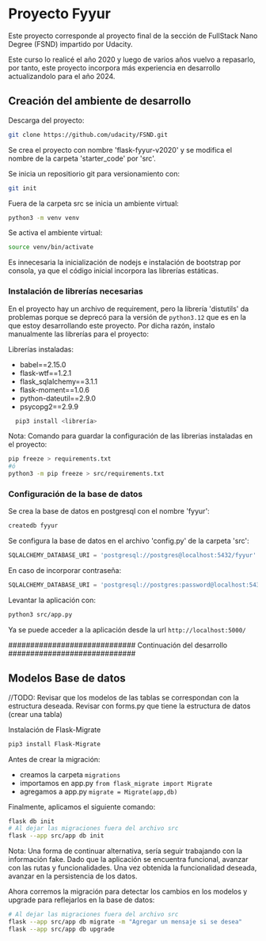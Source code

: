 # Proyecto Fyyur

Este proyecto corresponde al proyecto final de la sección  de FullStack Nano Degree (FSND) impartido por Udacity.

Este curso lo realicé el año 2020 y luego de varios años vuelvo a repasarlo, por tanto, este proyecto incorpora más experiencia en desarrollo actualizandolo para el año 2024.


## Creación del ambiente de desarrollo

Descarga del proyecto:

```bash
git clone https://github.com/udacity/FSND.git
```

Se crea el proyecto con nombre 'flask-fyyur-v2020' y se modifica el nombre de la carpeta 'starter_code' por 'src'.

Se inicia un repositiorio git para versionamiento con:
  
  ```bash
  git init
  ```

Fuera de la carpeta src se inicia un ambiente virtual:
  
  ```bash
  python3 -m venv venv
  ```

Se activa el ambiente virtual:
  
  ```bash
  source venv/bin/activate
  ```

Es innecesaria la inicialización de nodejs e instalación de bootstrap por consola, ya que el código inicial incorpora las librerías estáticas.


### Instalación de librerías necesarias

En el proyecto hay un archivo de requirement, pero la librería 'distutils' da problemas porque se deprecó para la versión de `python3.12` que es en la que estoy desarrollando este proyecto. Por dicha razón, instalo manualmente las librerías para el proyecto:

Librerías instaladas:

- babel==2.15.0
- flask-wtf==1.2.1
- flask_sqlalchemy==3.1.1
- flask-moment==1.0.6
- python-dateutil==2.9.0
- psycopg2==2.9.9

```bash
  pip3 install <librería>
```

Nota:
Comando para guardar la configuración de las librerias instaladas en el proyecto:

  ```bash
  pip freeze > requirements.txt
  #ó
  python3 -m pip freeze > src/requirements.txt
  ```

### Configuración de la base de datos

Se crea la base de datos en postgresql con el nombre 'fyyur':

```bash
createdb fyyur
```

Se configura la base de datos en el archivo 'config.py' de la carpeta 'src':

```python
SQLALCHEMY_DATABASE_URI = 'postgresql://postgres@localhost:5432/fyyur'
```
En caso de incorporar contraseña:

```python
SQLALCHEMY_DATABASE_URI = 'postgresql://postgres:password@localhost:5432/fyyur'
```

Levantar la aplicación con:

```bash
python3 src/app.py
```

Ya se puede acceder a la aplicación desde la url `http://localhost:5000/`

#############################
Continuación del desarrollo
#############################

## Modelos Base de datos
//TODO:
Revisar que los modelos de las tablas se correspondan con la estructura deseada.
Revisar con forms.py que tiene la estructura de datos (crear una tabla)


Instalación de Flask-Migrate

```bash
pip3 install Flask-Migrate
```

Antes de crear la migración:

- creamos la carpeta `migrations`
- importamos en app.py `from flask_migrate import Migrate`
- agregamos a app.py `migrate = Migrate(app,db)`

Finalmente, aplicamos el siguiente comando:

  ```bash
  flask db init
  # Al dejar las migraciones fuera del archivo src
  flask --app src/app db init
  ```

Nota:
Una forma de continuar alternativa, sería seguir trabajando con la información fake.
Dado que la aplicación se encuentra funcional, avanzar con las rutas y funcionalidades. Una vez obtenida la funcionalidad deseada, avanzar en la persistencia de los datos.

Ahora corremos la migración para detectar los cambios en los modelos y upgrade para reflejarlos en la base de datos:

  ```bash
  # Al dejar las migraciones fuera del archivo src
  flask --app src/app db migrate -m "Agregar un mensaje si se desea"
  flask --app src/app db upgrade
  ```
